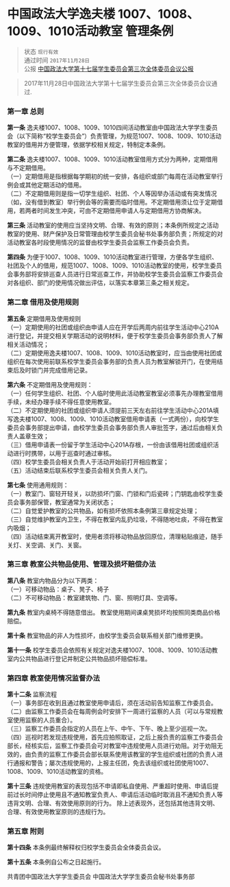 # 中国政法大学逸夫楼 1007、1008、1009、1010活动教室 管理条例

> 状态 `现行有效` <br>
通过时间 `2017年11月28日` <br>
公报 [中国政法大学第十七届学生委员会第三次全体委员会议公报](https://mp.weixin.qq.com/s/HEcptRCjRFO0eNh1cXt2LQ)

> 2017年11月28日中国政法大学第十七届学生委员会第三次全体委员会议通过.

### 第一章 总则

**第一条** 逸夫楼1007、1008、1009、1010四间活动教室由中国政法大学学生委员会（以下简称“校学生委员会”）负责管理，为规范1007、1008、1009、1010活动教室的借用并方便管理，依据学校相关规定，特制定本条例。

**第二条** 逸夫楼1007、1008、1009、1010活动教室借用方式分为两种，定期借用与不定期借用。 <br>
 （一）定期借用是指根据每学期初的统一安排，各组织或部门每周在活动教室举行例会或其他定期活动的借用。  <br> （二）不定期借用则是指一切学生组织、社团、个人等因举办活动或有突发情况（如，没有借到教室）举行例会等的需要而临时借用。不定期借用须让位于定期借用，若两者时间发生冲突，可由不定期借用申请人与定期借用方协商解决。

**第三条** 活动教室的使用应当坚持文明、合理、有效的原则；本条例所规定之活动教室的使用、财产保护及日常管理由校学生委员会秘书处事务部负责；所规定的对活动教室各时段使用情况的监督由校学生委员会监察工作委员会负责。

**第四条** 为便于1007、1008、1009、1010活动教室进行管理，方便各学生组织、社团及个人的借用，规范1007、1008、1009、1010活动教室的使用，校学生委员会事务部将安排巡查人员进行日常巡查工作，并协助校学生委员会监察工作委员会对各组织、部门的使用情况做出评估，以落实本章第三条之相关规定。

### 第二章  借用及使用规则

**第五条** 定期借用及使用规则  <br>
（一）定期使用的社团或组织由申请人应在开学后两周内前往学生活动中心210A进行登记，并提交相关学期活动的说明材料，便于校学生委员会事务部负责人了解相关活动情况；  <br>
（二）定期使用逸夫楼1007、1008、1009、1010活动教室时，应当由使用社团或组织在每次使用前联系校学生委员会事务部的负责人员为教室解锁开门，在使用结束后及时锁门并完成借用记录。

**第六条** 不定期借用及使用规则： <br>
（一）任何学生组织、社团、个人临时使用此活动教室教室必须事先办理教室借用手续，未经办理手续不得任意使用教室。  <br>
（二）不定期使用的社团或组织申请人须提前三天左右前往学生活动中心201A填写逸夫楼1007、1008、1009、1010活动教室借用申请表（一式两份），向校学生委员会事务部提出申请，由校学生委员会事务部负责人审批签字，通过后由相关负责人盖章生效；  <br>
（三）借用申请表一份留于学生活动中心201A存根，一份由该借用社团或组织活动进行时携带，以用于巡查时通过审核。  <br>
（四）校学生委员会相关负责人于活动开始前打开相应教室；  <br>
（五）活动结束后联系校学生委员会相关负责人关门。

**第七条** 使用通用规则：  <br>
（一）教室门、窗轻开轻关，以防损坏门窗、门锁和门后瓷砖；门钥匙由校学生委员会事务部保管，教室通常为关闭状态；  <br>
（二）自觉爱护教室的公共物品，如有损坏依照本条例第三章规定处理；  <br>
（三）自觉维护教室内卫生，不得在教室内乱扔垃圾，不得随地吐痰，不得在教室内吸烟；  <br>
（四）活动结束离开教室时，使用者须将移动物品放回原位，清理粘贴痕迹，随手关灯、关空调、关门、关窗。

### 第三章  教室公共物品使用、管理及损坏赔偿办法

**第八条** 教室内物品分为以下两类：  <br>
（一）可移动物品：桌子、凳子、椅子  <br>
（二）不可移动物品：教室建筑物、门、窗、照明灯具、空调等。

**第九条** 教室内桌椅不得随意借出。 教室使用期间课桌凳损坏均按照同类商品价格赔偿。

**第十条** 教室物品的非人为性损坏，由校学生委员会联系相关部门维修更换。

**第十一条** 校学生委员会依照有关规定对逸夫楼1007、1008、1009、1010活动教室内公共物品进行登记并制定公共物品损坏赔偿标准。

### 第四章  教室使用情况监督办法

**第十二条** 监察流程  <br>
（一）事务部在收到且通过教室使用申请后，须在活动前告知监察工作委员会。  <br>
（二）由监察工作委员会在每周例会时安排下一周进行监察的人员（可以与常规教室使用监察的人员重合）。  <br>
（三）监察工作委员会指定的人员在上午、中午、下午、晚上至少巡视一次。 <br>
（四）巡视时若发现违规使用，首先应拍照取证，之后上报负责的监察工作委员会部长，经核实后，监察工作委员会可对教室中违规使用人员进行劝阻。对于劝阻无效的，由负责的监察工作委员会部长联系使用该教室的学生组织或社团的负责人进行通报和警告；屡次违规使用的，上报主任团，免去该组织或社团使用1007、1008、1009、1010活动教室的资格。

**第十三条** 违规使用教室的表现包括不申请即私自使用、严重超时使用、申请后提前过长时间停止使用且不通知教室负责人、申请后活动临时取消且不通知负责人等违背文明、合理、有效使用原则的行为。 除上述表现外，还包括其他违背文明、合理、有效使用教室原则的违规行为。

### 第五章  附则

**第十四条** 本条例最终解释权归校学生委员会全体委员会议。

**第十五条** 本条例自公布之日起施行。

共青团中国政法大学学生委员会 中国政法大学学生委员会秘书处事务部

